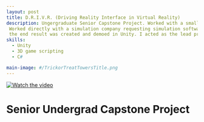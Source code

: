 ```yaml
---
layout: post
title: D.R.I.V.R. (Driving Reality Interface in Virtual Reality)
description: Ungergraduate Senior Capstone Project. Worked with a small team over the course of a 4 months to deliver a proof of concept software. 
 Worked directly with a simulation company requesting simulation software that would allow truck drivers to remotely operate fleets of vehicles.
 the end result was created and demoed in Unity. I acted as the lead programmer/scripter and as the project lead.
skills: 
  - Unity
  - 3D game scripting
  - C#

main-image: #/TrickorTreatTowersTitle.png
---
```

[![Watch the video](https://img.youtube.com/vi/YUvCpCj5uOs/3.jpg)](https://youtu.be/YUvCpCj5uOs)
# Senior Undergrad Capstone Project

